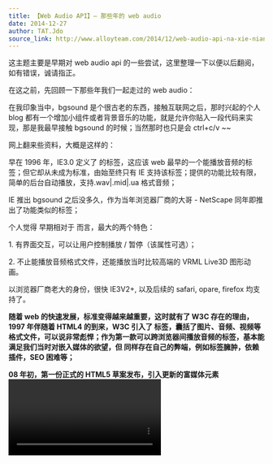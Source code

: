 ```yaml
---
title: 【Web Audio API】— 那些年的 web audio
date: 2014-12-27
author: TAT.Jdo
source_link: http://www.alloyteam.com/2014/12/web-audio-api-na-xie-nian-di-web-audio/
---
```


<!-- {% raw %} - for jekyll -->

这主题主要是早期对 web audio api 的一些尝试，这里整理一下以便以后翻阅，如有错误，诚请指正。

在这之前，先回顾一下那些年我们一起走过的 web audio：

**<bgsound>**

在我印象当中，bgsound 是个很古老的东西，接触互联网之后，那时兴起的个人 blog 都有一个增加小组件或者背景音乐的功能，就是允许你贴入一段代码来实现，那是我最早接触 bgsound 的时候；当然那时也只是会 ctrl+c/v \~~

网上翻来些资料，大概是这样的：

早在 1996 年，IE3.0 定义了<bgsound> 的标签，这应该 web 最早的一个能播放音频的标签；但它却从未成为标准，由始至终只有 IE 支持该标签；提供的功能比较有限，简单的后台自动播放，支持.wav|.mid|.ua 格式音频；

**<embed>**

IE 推出 bgsound 之后没多久，作为当年浏览器厂商的大哥 - NetScape 同年即推出了功能类似的标签<embed>；

个人觉得<embed> 早期相对于<bgsound> 而言，最大的两个特色：

1. 有界面交互，可以让用户控制播放 / 暂停（该属性可选）；

2. 不止能播放音频格式文件，还能播放当时比较高端的 VRML Live3D 图形动画。

以浏览器厂商老大的身份，很快 IE3V2+, 以及后续的 safari, opare, firefox 均支持了<embed>。

**<object>**

随着 web 的快速发展，标准变得越来越重要，这时就有了 W3C 存在的理由，1997 年伴随着 HTML4 的到来，W3C 引入了<object> 标签，囊括了图片、音频、视频等格式文件，可以说非常彪悍；作为第一款可以跨浏览器间播放音频的标签，基本能满足我们当时对嵌入媒体的欲望，但<object> 同样存在自己的弊端，例如标签臃肿，依赖插件，SEO 困难等；

**<audio>**

08 年初，第一份正式的 HTML5 草案发布，引入更新的富媒体元素<video> <audio> <canvas>，这些标签的引入最大目的还是为了减少 web 富媒体应用对插件的依赖。仅从标签名来说就能很好区分各自的功能，这点无疑是非常有利于搜索引擎去索引资源的，相比<object> 来说，最明显的特色即是：

1. 标签语义化，结构更简单；

2. 脱离插件；

3. 简单的 javascript 内置方法以及事件交互。

看似对音频控制都比较完善，但开发者缺少了对音频数据的访问权限，在很多更动感的交互，更复杂的音效需求面前就显得力不从心了。

**\[Audio Data API]**

为了解决现状，Mozilla 社区提出了 [Audio Data API](https://wiki.mozilla.org/Audio_Data_API)，对<audio> 标签进行 js 能力方面的扩展，这套 API 主要还是以提供读取写入音频数据接口为主，例如：

```javascript
// 定义音频对象
var audio = new Audio();
var bufferLenth;
audio.src = "song.ogg";
audio.addEventListener("MozAudioAvailable", handleWithSample, false);
audio.addEventListener("loadedmetadata", handleWithMeta, false);
audio.play();
function handleWithMeta() {
    bufferLenth = audio.mozFrameBufferLength;
}
function handleWithSample(e) {
    var samples = e.frameBuffer;
    for (var i = 0; i < bufferLenth; i++) {
        // do something with audio data
        dosomething(samples[i]);
    }
}
```

基于 `MozAudioAvailable` 事件驱动读取音频原始数据

注：该方法已无法正确执行，Firefox 已转向 Web Audio API 的支持，后续的 Firefox 版本逐渐废弃了 Audio Data API 的旧接口。

但对于一个开发者来说，并非人人都是音频资深用户或者发烧级音乐玩家，而且在很多音频的专业效果处理上需涉及大量波形相关处理算法，这就直接把很多开发者拒之门外了，这也是为什么最后 W3C 推荐了 Web Audio API。

**\[Web Audio API]**

[Web Audio API](http://webaudio.github.io/web-audio-api/) 最早是 Chrome 社区提出并支持的，Web Audio API 是一套全新的相对独立的接口系统，对音频文件拥有更高的处理权限以及内置相关的音频专业效果处理，可以完全独立于 <audio> 标签而存在。这里把`内置相关音频专业效果处理`标红主要是因为，我个人觉得这是 Web Audio API 相对于 Audio Data API 最大的一个区别，也是为什么最终被 W3C 推荐的原因。

大概整了一下 Web Audio API 的新特点：

1. 更精准的时间控制；

2. 可完全独立<audio>，允许更多音频文件同时播放，用于游戏或者复杂音频应用场景；

3. 模块化路由连接方式，让音频操作更加灵活形象；

4. 实时的频域、时域数据访问 / 操作；

5. 更多专业的音频处理方法

(1) 音道分离 / 合并；

(2) 音频延时效果；

(3) 内置频率滤波器；

(4) 音频空间感效果以及多普勒效应模拟；

(5) 音频卷积运算（用于声场环境模拟）；

(6) 自定义波形生成器；

(7) 波形非线性失真处理。

未完待续...

下期预告：[【Web Audio API】— 初探音频上下文与音频节点](http://www.alloyteam.com/2015/01/web-audio-api-yin-pin-shang-xia-wen-yu-yin-pin-jie-dian-di-shi-yong-fang-shi/)

<!-- {% endraw %} - for jekyll -->